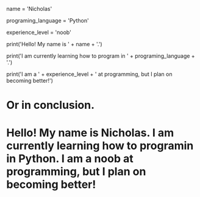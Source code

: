 
name = 'Nicholas'

programing_language = 'Python'

experience_level = 'noob'

print('Hello! My name is ' + name + '.')

print('I am currently learning how to program in ' + programing_language + '.')

print('I am a ' + experience_level + ' at programming, but I plan on becoming better!')

# Or in conclusion. 
# Hello! My name is Nicholas. I am currently learning how to programin in Python. I am a noob at programming, but I plan on becoming better!
